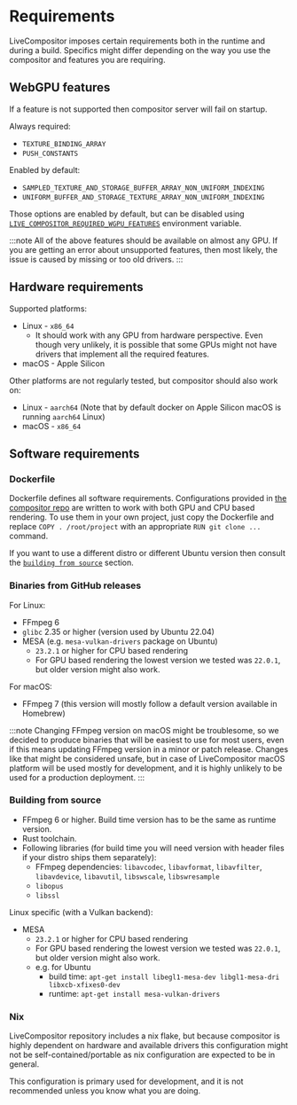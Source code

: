 # Requirements

LiveCompositor imposes certain requirements both in the runtime and during a build. Specifics might differ depending on the way you use the compositor and features you are requiring.

## WebGPU features

If a feature is not supported then compositor server will fail on startup.

Always required:
- `TEXTURE_BINDING_ARRAY`
- `PUSH_CONSTANTS`

Enabled by default:
- `SAMPLED_TEXTURE_AND_STORAGE_BUFFER_ARRAY_NON_UNIFORM_INDEXING`
- `UNIFORM_BUFFER_AND_STORAGE_TEXTURE_ARRAY_NON_UNIFORM_INDEXING`

Those options are enabled by default, but can be disabled using [`LIVE_COMPOSITOR_REQUIRED_WGPU_FEATURES`](./configuration.md#live_compositor_required_wgpu_features) environment variable.

:::note
All of the above features should be available on almost any GPU. If you are getting an error
about unsupported features, then most likely, the issue is caused by missing or too old drivers.
:::

## Hardware requirements

Supported platforms:

- Linux - `x86_64`
  - It should work with any GPU from hardware perspective. Even though very unlikely, it is possible
    that some GPUs might not have drivers that implement all the required features.
- macOS - Apple Silicon

Other platforms are not regularly tested, but compositor should also work on:
- Linux - `aarch64` (Note that by default docker on Apple Silicon macOS is running `aarch64` Linux)
- macOS - `x86_64`

## Software requirements

### Dockerfile

Dockerfile defines all software requirements. Configurations provided in [the compositor repo](https://github.com/membraneframework/live_compositor/tree/master/build_tools/docker)
are written to work with both GPU and CPU based rendering. To use them in your own project, just copy
the Dockerfile and replace `COPY . /root/project` with an appropriate <nobr>`RUN git clone ...`</nobr> command.

If you want to use a different distro or different Ubuntu version then consult the [`building from source`](#building-from-source) section.

### Binaries from GitHub releases

For Linux:
- FFmpeg 6
- `glibc` 2.35 or higher (version used by Ubuntu 22.04)
- MESA (e.g. `mesa-vulkan-drivers` package on Ubuntu)
  - `23.2.1` or higher for CPU based rendering
  - For GPU based rendering the lowest version we tested was `22.0.1`, but older version might also work.

For macOS:
- FFmpeg 7 (this version will mostly follow a default version available in Homebrew)

:::note
Changing FFmpeg version on macOS might be troublesome, so we decided to produce binaries that will
be easiest to use for most users, even if this means updating FFmpeg version in a minor or patch release.
Changes like that might be considered unsafe, but in case of LiveCompositor macOS platform will be used
mostly for development, and it is highly unlikely to be used for a production deployment.
:::

### Building from source

- FFmpeg 6 or higher. Build time version has to be the same as runtime version.
- Rust toolchain.
- Following libraries (for build time you will need version with header files if your distro ships them separately):
  - FFmpeg dependencies: `libavcodec`, `libavformat`, `libavfilter`, `libavdevice`, `libavutil`, `libswscale`, `libswresample`
  - `libopus`
  - `libssl`

Linux specific (with a Vulkan backend):
- MESA
  - `23.2.1` or higher for CPU based rendering
  - For GPU based rendering the lowest version we tested was `22.0.1`, but older version might also work.
  - e.g. for Ubuntu
    - build time: `apt-get install libegl1-mesa-dev libgl1-mesa-dri libxcb-xfixes0-dev`
    - runtime: `apt-get install mesa-vulkan-drivers`

### Nix

LiveCompositor repository includes a nix flake, but because compositor is highly dependent on hardware and
available drivers this configuration might not be self-contained/portable as nix configuration are expected
to be in general.

This configuration is primary used for development, and it is not recommended unless you know what you are doing.
